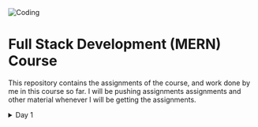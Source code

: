 <img align='center' alt="Coding" src="https://cipherschools.com/cipher-social.png">
<br>
<h1>Full Stack Development (MERN) Course</h1>
<p>This repository contains the assignments of the course, and work done by me in this course so far. I will be pushing assignments assignments and other material whenever I will be getting the assignments.</p>
<details>
  <summary>Day 1</summary>
  <p>First day we were taught about basics of HTML5, and also the basic HTML tags were discussed in brief.</p>
</details>

